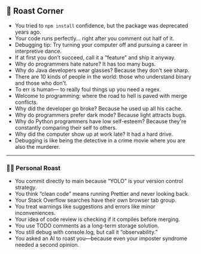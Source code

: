 ## 🥊 Roast Corner

* You tried to `npm install` confidence, but the package was deprecated years ago.
* Your code runs perfectly... right after you comment out half of it.
* Debugging tip: Try turning your computer off and pursuing a career in interpretive dance.
* If at first you don’t succeed, call it a “feature” and ship it anyway.
* Why do programmers hate nature? It has too many bugs.
* Why do Java developers wear glasses? Because they don't see sharp.
* There are 10 kinds of people in the world: those who understand binary and those who don't.
* To err is human— to really foul things up you need a regex.
* Welcome to programming: where the road to hell is paved with merge conflicts.
* Why did the developer go broke? Because he used up all his cache.
* Why do programmers prefer dark mode? Because light attracts bugs.
* Why do Python programmers have low self-esteem? Because they're constantly comparing their self to others.
* Why did the computer show up at work late? It had a hard drive.
* Debugging is like being the detective in a crime movie where you are also the murderer.

---

### 🧑‍💻 Personal Roast

* You commit directly to main because “YOLO” is your version control strategy.
* You think “clean code” means running Prettier and never looking back.
* Your Stack Overflow searches have their own browser tab group.
* You treat warnings like suggestions and errors like minor inconveniences.
* Your idea of code review is checking if it compiles before merging.
* You use TODO comments as a long-term storage solution.
* You still debug with console.log, but call it “observability.”
* You asked an AI to roast you—because even your imposter syndrome needed a second opinion.